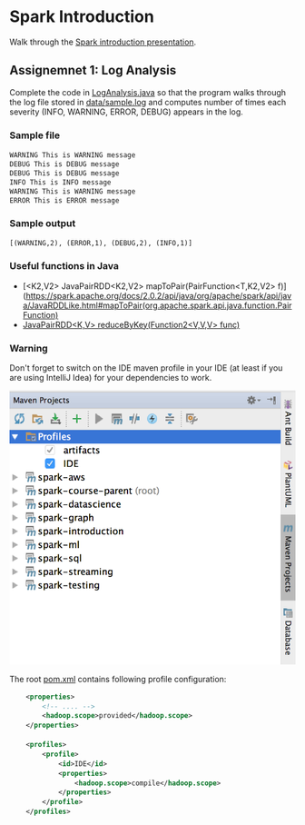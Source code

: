 # Spark Introduction
Walk through the [Spark introduction presentation](SparkIntroduction.pptx).

## Assignemnet 1: Log Analysis
 Complete the code in [LogAnalysis.java](src/main/java/com/ivolasek/sparkcourse/wordcount/LogAnalysis.java) so that
 the program walks through the log file stored in [data/sample.log](data/sample.log) and computes number of times each
 severity (INFO, WARNING, ERROR, DEBUG) appears in the log.

 ### Sample file
 ```
 WARNING This is WARNING message
 DEBUG This is DEBUG message
 DEBUG This is DEBUG message
 INFO This is INFO message
 WARNING This is WARNING message
 ERROR This is ERROR message
 ```

### Sample output
```
[(WARNING,2), (ERROR,1), (DEBUG,2), (INFO,1)]
```

### Useful functions in Java
* [<K2,V2> JavaPairRDD<K2,V2> mapToPair(PairFunction<T,K2,V2> f)](https://spark.apache.org/docs/2.0.2/api/java/org/apache/spark/api/java/JavaRDDLike.html#mapToPair(org.apache.spark.api.java.function.PairFunction)
* [JavaPairRDD<K,V> reduceByKey(Function2<V,V,V> func)](https://spark.apache.org/docs/2.0.1/api/java/org/apache/spark/api/java/JavaPairRDD.html#reduceByKey(org.apache.spark.api.java.function.Function2))

### Warning
Don't forget to switch on the IDE maven profile in your IDE (at least if you are using IntelliJ Idea) for your dependencies to work.

![IDE profile](img/ide_profile.png)

The root [pom.xml](../pom.xlm) contains following profile configuration:

```xml
    <properties>
        <!-- .... -->
        <hadoop.scope>provided</hadoop.scope>
    </properties>

    <profiles>
        <profile>
            <id>IDE</id>
            <properties>
                <hadoop.scope>compile</hadoop.scope>
            </properties>
        </profile>
    </profiles>
```


